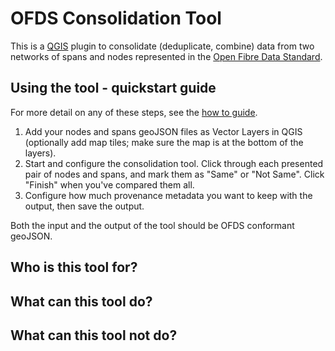 # OFDS Consolidation Tool

This is a [QGIS](https://qgis.org/) plugin to consolidate (deduplicate, combine) data from two networks of spans and nodes represented in the [Open Fibre Data Standard](https://open-fibre-data-standard.readthedocs.io/en/latest/index.html).

## Using the tool - quickstart guide

For more detail on any of these steps, see the [how to guide]().

1. Add your nodes and spans geoJSON files as Vector Layers in QGIS (optionally add map tiles; make sure the map is at the bottom of the layers).
2. Start and configure the consolidation tool. Click through each presented pair of nodes and spans, and mark them as "Same" or "Not Same". Click "Finish" when you've compared them all.
3. Configure how much provenance metadata you want to keep with the output, then save the output.

Both the input and the output of the tool should be OFDS conformant geoJSON.

## Who is this tool for?

## What can this tool do?

## What can this tool not do?